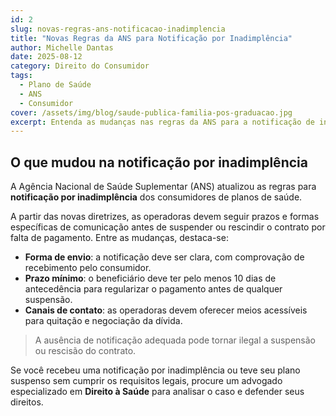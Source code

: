 ```yaml
---
id: 2
slug: novas-regras-ans-notificacao-inadimplencia
title: "Novas Regras da ANS para Notificação por Inadimplência"
author: Michelle Dantas
date: 2025-08-12
category: Direito do Consumidor
tags:
  - Plano de Saúde
  - ANS
  - Consumidor
cover: /assets/img/blog/saude-publica-familia-pos-graduacao.jpg
excerpt: Entenda as mudanças nas regras da ANS para a notificação de inadimplência e como elas impactam consumidores e operadoras de planos de saúde.
---
```


## O que mudou na notificação por inadimplência

A Agência Nacional de Saúde Suplementar (ANS) atualizou as regras para **notificação por inadimplência** dos consumidores de planos de saúde.  

A partir das novas diretrizes, as operadoras devem seguir prazos e formas específicas de comunicação antes de suspender ou rescindir o contrato por falta de pagamento. Entre as mudanças, destaca-se:

- **Forma de envio**: a notificação deve ser clara, com comprovação de recebimento pelo consumidor.
- **Prazo mínimo**: o beneficiário deve ter pelo menos 10 dias de antecedência para regularizar o pagamento antes de qualquer suspensão.
- **Canais de contato**: as operadoras devem oferecer meios acessíveis para quitação e negociação da dívida.

> A ausência de notificação adequada pode tornar ilegal a suspensão ou rescisão do contrato.

Se você recebeu uma notificação por inadimplência ou teve seu plano suspenso sem cumprir os requisitos legais, procure um advogado especializado em **Direito à Saúde** para analisar o caso e defender seus direitos.
